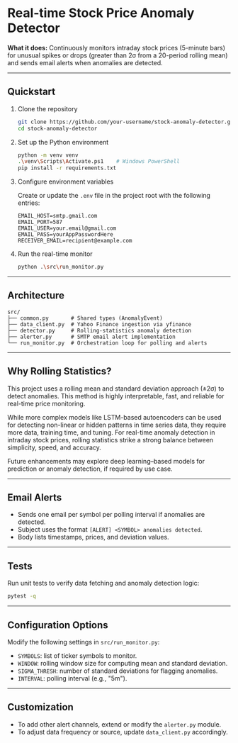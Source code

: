 # Real‑time Stock Price Anomaly Detector

**What it does:**
Continuously monitors intraday stock prices (5-minute bars) for unusual spikes or drops (greater than 2σ from a 20-period rolling mean) and sends email alerts when anomalies are detected.

---

## Quickstart

1. Clone the repository

   ```bash
   git clone https://github.com/your-username/stock-anomaly-detector.git
   cd stock-anomaly-detector
   ```

2. Set up the Python environment

   ```bash
   python -m venv venv
   .\venv\Scripts\Activate.ps1    # Windows PowerShell
   pip install -r requirements.txt
   ```

3. Configure environment variables

   Create or update the `.env` file in the project root with the following entries:

   ```text
   EMAIL_HOST=smtp.gmail.com
   EMAIL_PORT=587
   EMAIL_USER=your.email@gmail.com
   EMAIL_PASS=yourAppPasswordHere
   RECEIVER_EMAIL=recipient@example.com
   ```

4. Run the real-time monitor

   ```bash
   python .\src\run_monitor.py
   ```

---

## Architecture

```
src/
├── common.py       # Shared types (AnomalyEvent)
├── data_client.py  # Yahoo Finance ingestion via yfinance
├── detector.py     # Rolling-statistics anomaly detection
├── alerter.py      # SMTP email alert implementation
└── run_monitor.py  # Orchestration loop for polling and alerts
```

---

## Why Rolling Statistics?

This project uses a rolling mean and standard deviation approach (±2σ) to detect anomalies. This method is highly interpretable, fast, and reliable for real-time price monitoring.

While more complex models like LSTM-based autoencoders can be used for detecting non-linear or hidden patterns in time series data, they require more data, training time, and tuning. For real-time anomaly detection in intraday stock prices, rolling statistics strike a strong balance between simplicity, speed, and accuracy.

Future enhancements may explore deep learning–based models for prediction or anomaly detection, if required by use case.

---

## Email Alerts

- Sends one email per symbol per polling interval if anomalies are detected.
- Subject uses the format `[ALERT] <SYMBOL> anomalies detected`.
- Body lists timestamps, prices, and deviation values.

---

## Tests

Run unit tests to verify data fetching and anomaly detection logic:

```bash
pytest -q
```

---

## Configuration Options

Modify the following settings in `src/run_monitor.py`:

- `SYMBOLS`: list of ticker symbols to monitor.
- `WINDOW`: rolling window size for computing mean and standard deviation.
- `SIGMA_THRESH`: number of standard deviations for flagging anomalies.
- `INTERVAL`: polling interval (e.g., "5m").

---

## Customization

- To add other alert channels, extend or modify the `alerter.py` module.
- To adjust data frequency or source, update `data_client.py` accordingly.
  
